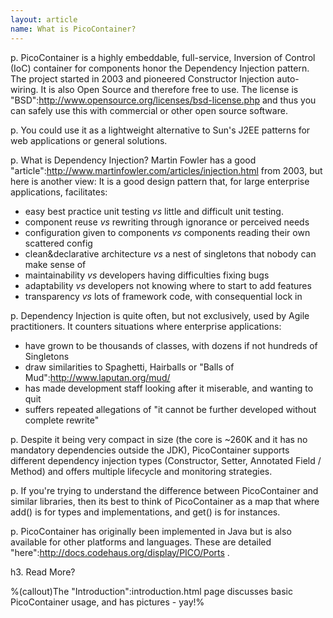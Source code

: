 ```yaml
---
layout: article
name: What is PicoContainer?
---
```


p. PicoContainer is a highly embeddable, full-service, Inversion of Control (IoC) container for components honor the Dependency Injection pattern. The project started in 2003 and pioneered Constructor Injection auto-wiring. It is also Open Source and therefore free to use. The license is "BSD":http://www.opensource.org/licenses/bsd-license.php and thus you can safely use this with commercial or other open source software.

p. You could use it as a lightweight alternative to Sun's J2EE patterns for web applications or general solutions.

p. What is Dependency Injection? Martin Fowler has a good "article":http://www.martinfowler.com/articles/injection.html from 2003, but here is another view: It is a good design pattern that, for large enterprise applications, facilitates:

* easy best practice unit testing _vs_ little and difficult unit testing.
* component reuse _vs_ rewriting through ignorance or perceived needs
* configuration given to components _vs_ components reading their own scattered config
* clean&declarative architecture _vs_ a nest of singletons that nobody can make sense of
* maintainability _vs_ developers having difficulties fixing bugs
* adaptability _vs_ developers not knowing where to start to add features
* transparency _vs_ lots of framework code, with consequential lock in

p. Dependency Injection is quite often, but not exclusively, used by Agile practitioners. It counters situations where enterprise applications:

* have grown to be thousands of classes, with dozens if not hundreds of Singletons
* draw similarities to Spaghetti, Hairballs or "Balls of Mud":http://www.laputan.org/mud/ 
* has made development staff looking after it miserable, and wanting to quit
* suffers repeated allegations of "it cannot be further developed without complete rewrite"

p. Despite it being very compact in size (the core is ~260K and it has no mandatory dependencies outside the JDK), PicoContainer supports different dependency injection types (Constructor, Setter, Annotated Field / Method) and offers multiple lifecycle and monitoring strategies.

p. If you're trying to understand the difference between PicoContainer and similar libraries, then its best to think of PicoContainer as a map that where add() is for types and implementations, and get() is for instances.

p. PicoContainer has originally been implemented in Java but is also available for other platforms and languages. These are detailed "here":http://docs.codehaus.org/display/PICO/Ports .

h3. Read More?

 %(callout)The "Introduction":introduction.html page discusses basic PicoContainer usage, and has pictures - yay!% 